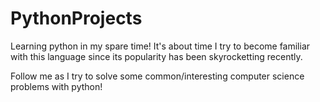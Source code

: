 # PythonProjects
Learning python in my spare time!
It's about time I try to become familiar with this language since its popularity has been skyrocketting recently.

Follow me as I try to solve some common/interesting computer science problems with python!